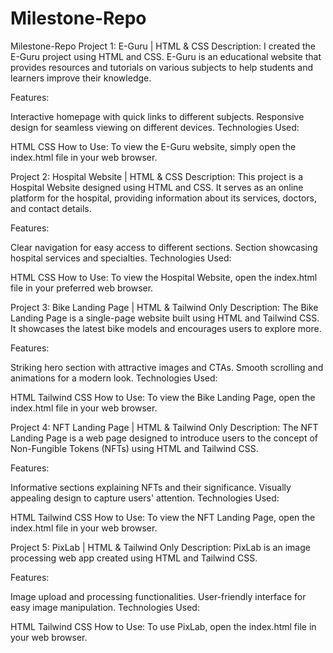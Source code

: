 # Milestone-Repo
Milestone-Repo
Project 1: E-Guru | HTML & CSS
Description: I created the E-Guru project using HTML and CSS. E-Guru is an educational website that provides resources and tutorials on various subjects to help students and learners improve their knowledge.

Features:

Interactive homepage with quick links to different subjects.
Responsive design for seamless viewing on different devices.
Technologies Used:

HTML
CSS
How to Use: To view the E-Guru website, simply open the index.html file in your web browser.

Project 2: Hospital Website | HTML & CSS
Description: This project is a Hospital Website designed using HTML and CSS. It serves as an online platform for the hospital, providing information about its services, doctors, and contact details.

Features:

Clear navigation for easy access to different sections.
Section showcasing hospital services and specialties.
Technologies Used:

HTML
CSS
How to Use: To view the Hospital Website, open the index.html file in your preferred web browser.

Project 3: Bike Landing Page | HTML & Tailwind Only
Description: The Bike Landing Page is a single-page website built using HTML and Tailwind CSS. It showcases the latest bike models and encourages users to explore more.

Features:

Striking hero section with attractive images and CTAs.
Smooth scrolling and animations for a modern look.
Technologies Used:

HTML
Tailwind CSS
How to Use: To view the Bike Landing Page, open the index.html file in your web browser.

Project 4: NFT Landing Page | HTML & Tailwind Only
Description: The NFT Landing Page is a web page designed to introduce users to the concept of Non-Fungible Tokens (NFTs) using HTML and Tailwind CSS.

Features:

Informative sections explaining NFTs and their significance.
Visually appealing design to capture users' attention.
Technologies Used:

HTML
Tailwind CSS
How to Use: To view the NFT Landing Page, open the index.html file in your web browser.

Project 5: PixLab | HTML & Tailwind Only
Description: PixLab is an image processing web app created using HTML and Tailwind CSS.

Features:

Image upload and processing functionalities.
User-friendly interface for easy image manipulation.
Technologies Used:

HTML
Tailwind CSS
How to Use: To use PixLab, open the index.html file in your web browser.
